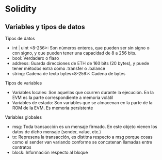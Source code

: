 # Solidity

## Variables y tipos de datos

Tipos de datos

* int | uint <8-256>: Son números enteros, que pueden ser sin signo o con signo, y que pueden tener una capacidad de 8 a 256 bits.
* bool: Verdadero o flaso
* address: Guarda direcciones de ETH de 160 bits (20 bytes), y puede tener métodos extra como .transfer o .balance
* string: Cadena de texto
bytes<8-256>: Cadena de bytes

Tipos de variables

* Variables locales: Son aquellas que ocurren durante la ejecución. En la EVM es la parte correspondiente a memoria volátil
* Variables de estado: Son variables que se almacenan en la parte de la ROM de la EVM. Es memoria persistente

Variables globales

* msg: Toda transacción es un mensaje firmado. En este objeto vienen los datos de dicho mensaje (sender, value, etc.)
* tx: Represena la transacción, es distitna respecto a msg porque cosas como el sender van variando conforme se concatenan llamadas entre contratos
* block: Información respecto al bloque